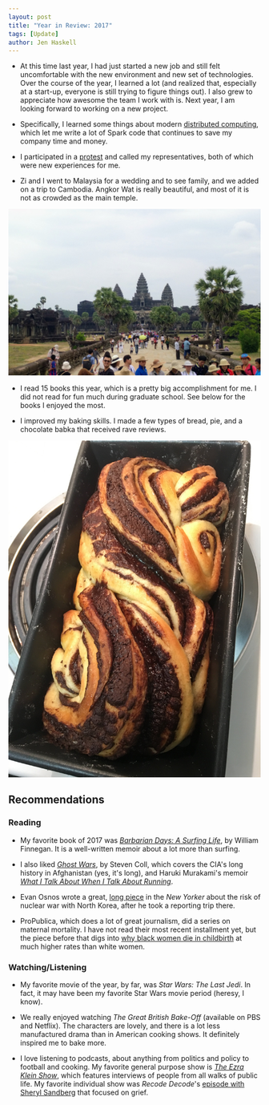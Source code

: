 ```yaml
---
layout: post
title: "Year in Review: 2017"
tags: [Update]
author: Jen Haskell
---
```

* At this time last year, I had just started a new job and still felt uncomfortable with the new environment and new set of technologies. Over the course of the year, I learned a lot (and realized that, especially at a start-up, everyone is still trying to figure things out). I also grew to appreciate how awesome the team I work with is. Next year, I am looking forward to working on a new project. 

* Specifically, I learned some things about modern [distributed computing](https://spark.apache.org/), which let me write a lot of Spark code that continues to save my company time and money.

* I participated in a [protest](https://www.instagram.com/p/BPjbhJwAmRg8cqBCf6ydktELfJaMX8C54kZkm80/?taken-by=jchaskell2) and called my representatives, both of which were new experiences for me.

* Zi and I went to Malaysia for a wedding and to see family, and we added on a trip to Cambodia. Angkor Wat is really beautiful, and most of it is not as crowded as the main temple.  

![](/images/angkor-wat.jpg)

* I read 15 books this year, which is a pretty big accomplishment for me. I did not read for fun much during graduate school. See below for the books I enjoyed the most.

* I improved my baking skills. I made a few types of bread, pie, and a chocolate babka that received rave reviews.

![](/images/chocolate-babka.JPG)

## Recommendations
### Reading 

* My favorite book of 2017 was [*Barbarian Days: A Surfing Life*](https://www.goodreads.com/book/show/18693910-barbarian-days), by William Finnegan. It is a well-written memoir about a lot more than surfing.

* I also liked [*Ghost Wars*](https://www.goodreads.com/book/show/71984.Ghost_Wars), by Steven Coll, which covers the CIA's long history in Afghanistan (yes, it's long), and Haruki Murakami's memoir [*What I Talk About When I Talk About Running*](https://www.goodreads.com/book/show/2195464.What_I_Talk_About_When_I_Talk_About_Running).

* Evan Osnos wrote a great, [long piece](https://www.newyorker.com/magazine/2017/09/18/the-risk-of-nuclear-war-with-north-korea) in the *New Yorker* about the risk of nuclear war with North Korea, after he took a reporting trip there.

* ProPublica, which does a lot of great journalism, did a series on maternal mortality. I have not read their most recent installment yet, but the piece before that digs into [why black women die in childbirth](https://www.propublica.org/article/nothing-protects-black-women-from-dying-in-pregnancy-and-childbirth) at much higher rates than white women.

### Watching/Listening

* My favorite movie of the year, by far, was *Star Wars: The Last Jedi*. In fact, it may have been my favorite Star Wars movie period (heresy, I know).  

* We really enjoyed watching *The Great British Bake-Off* (available on PBS and Netflix). The characters are lovely, and there is a lot less manufactured drama than in American cooking shows. It definitely inspired me to bake more.

* I love listening to podcasts, about anything from politics and policy to football and cooking. My favorite general purpose show is [*The Ezra Klein Show*](https://www.vox.com/ezra-klein-show-podcast), which features interviews of people from all walks of public life. My favorite individual show was *Recode Decode*'s [episode with Sheryl Sandberg](https://soundcloud.com/recode-decode/sheryl-sandberg-on-setbacks) that focused on grief.
